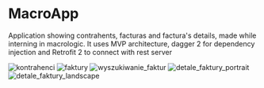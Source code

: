 # MacroApp
Application showing contrahents, facturas and factura's details, made while interning in macrologic.
It uses MVP architecture, dagger 2 for dependency injection and Retrofit 2 to connect with rest server

![kontrahenci](MacroApp/screenshots/kontrahenci.png)
![faktury](MacroApp/screenshots/faktury.png)
![wyszukiwanie_faktur](MacroApp/screenshots/wyszukiwanie_faktur.png)
![detale_faktury_portrait](MacroApp/screenshots/detale_faktury_landscape.png)
![detale_faktury_landscape](MacroApp/screenshots/detale_faktury_portrait.png)

